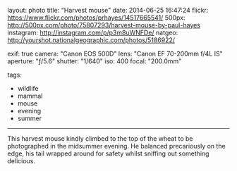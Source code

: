layout: photo
title: "Harvest mouse"
date: 2014-06-25 16:47:24
flickr: https://www.flickr.com/photos/prhayes/14517665541/
500px: http://500px.com/photo/75807293/harvest-mouse-by-paul-hayes
instagram: http://instagram.com/p/p3m8uWNFDe/
natgeo: http://yourshot.nationalgeographic.com/photos/5186922/

exif: true
camera: "Canon EOS 500D"
lens: "Canon EF 70-200mm f/4L IS"
aperture: "ƒ/5.6"
shutter: "1/640"
iso: 400
focal: "200.0mm"

tags:
  - wildlife
  - mammal
  - mouse
  - evening
  - summer
---

This harvest mouse kindly climbed to the top of the wheat to be photographed in the midsummer evening. He balanced precariously on the edge, his tail wrapped around for safety whilst sniffing out something delicious.
